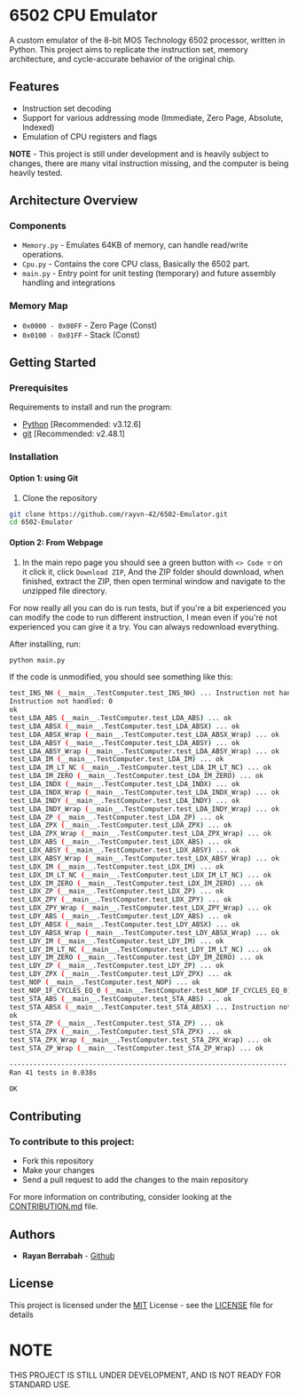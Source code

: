 # 6502 CPU Emulator

A custom emulator of the 8-bit MOS Technology 6502 processor, written in Python.
This project aims to replicate the instruction set, memory architecture, and cycle-accurate behavior of the original chip.

## Features

- Instruction set decoding
- Support for various addressing mode (Immediate, Zero Page, Absolute, Indexed)
- Emulation of CPU registers and flags

**NOTE** - This project is still under development and is heavily subject to changes, there are many vital instruction missing, and the computer is being heavily tested.

## Architecture Overview

### Components

- `Memory.py` - Emulates 64KB of memory, can handle read/write operations.
- `Cpu.py` - Contains the core CPU class, Basically the 6502 part.
- `main.py` - Entry point for unit testing (temporary) and future assembly handling and integrations

### Memory Map

- `0x0000 - 0x00FF` - Zero Page (Const)
- `0x0100 - 0x01FF` - Stack (Const)

## Getting Started

### Prerequisites

Requirements to install and run the program:
- [Python](https://www.python.org/downloads/) [Recommended: v3.12.6]
- [git](https://git-scm.com/downloads) [Recommended: v2.48.1]

### Installation

#### Option 1: using Git
1. Clone the repository
```bash
git clone https://github.com/rayvn-42/6502-Emulator.git
cd 6502-Emulator
```
#### Option 2: From Webpage
1. In the main repo page you should see a green button with `<> Code ▽` on it click it, click `Download ZIP`, And the ZIP folder should download, when finished, extract the ZIP, then open terminal window and navigate to the unzipped file directory.

For now really all you can do is run tests, but if you're a bit experienced you can modify the code to run different instruction, I mean even if you're not experienced you can give it a try. You can always redownload everything.

After installing, run:

```bash
python main.py
```

If the code is unmodified, you should see something like this:
```bash
test_INS_NH (__main__.TestComputer.test_INS_NH) ... Instruction not handled: 2
Instruction not handled: 0
ok
test_LDA_ABS (__main__.TestComputer.test_LDA_ABS) ... ok
test_LDA_ABSX (__main__.TestComputer.test_LDA_ABSX) ... ok
test_LDA_ABSX_Wrap (__main__.TestComputer.test_LDA_ABSX_Wrap) ... ok
test_LDA_ABSY (__main__.TestComputer.test_LDA_ABSY) ... ok
test_LDA_ABSY_Wrap (__main__.TestComputer.test_LDA_ABSY_Wrap) ... ok
test_LDA_IM (__main__.TestComputer.test_LDA_IM) ... ok
test_LDA_IM_LT_NC (__main__.TestComputer.test_LDA_IM_LT_NC) ... ok
test_LDA_IM_ZERO (__main__.TestComputer.test_LDA_IM_ZERO) ... ok
test_LDA_INDX (__main__.TestComputer.test_LDA_INDX) ... ok
test_LDA_INDX_Wrap (__main__.TestComputer.test_LDA_INDX_Wrap) ... ok
test_LDA_INDY (__main__.TestComputer.test_LDA_INDY) ... ok
test_LDA_INDY_Wrap (__main__.TestComputer.test_LDA_INDY_Wrap) ... ok
test_LDA_ZP (__main__.TestComputer.test_LDA_ZP) ... ok
test_LDA_ZPX (__main__.TestComputer.test_LDA_ZPX) ... ok
test_LDA_ZPX_Wrap (__main__.TestComputer.test_LDA_ZPX_Wrap) ... ok
test_LDX_ABS (__main__.TestComputer.test_LDX_ABS) ... ok
test_LDX_ABSY (__main__.TestComputer.test_LDX_ABSY) ... ok
test_LDX_ABSY_Wrap (__main__.TestComputer.test_LDX_ABSY_Wrap) ... ok
test_LDX_IM (__main__.TestComputer.test_LDX_IM) ... ok
test_LDX_IM_LT_NC (__main__.TestComputer.test_LDX_IM_LT_NC) ... ok
test_LDX_IM_ZERO (__main__.TestComputer.test_LDX_IM_ZERO) ... ok
test_LDX_ZP (__main__.TestComputer.test_LDX_ZP) ... ok
test_LDX_ZPY (__main__.TestComputer.test_LDX_ZPY) ... ok
test_LDX_ZPY_Wrap (__main__.TestComputer.test_LDX_ZPY_Wrap) ... ok
test_LDY_ABS (__main__.TestComputer.test_LDY_ABS) ... ok
test_LDY_ABSX (__main__.TestComputer.test_LDY_ABSX) ... ok
test_LDY_ABSX_Wrap (__main__.TestComputer.test_LDY_ABSX_Wrap) ... ok
test_LDY_IM (__main__.TestComputer.test_LDY_IM) ... ok
test_LDY_IM_LT_NC (__main__.TestComputer.test_LDY_IM_LT_NC) ... ok
test_LDY_IM_ZERO (__main__.TestComputer.test_LDY_IM_ZERO) ... ok
test_LDY_ZP (__main__.TestComputer.test_LDY_ZP) ... ok
test_LDY_ZPX (__main__.TestComputer.test_LDY_ZPX) ... ok
test_NOP (__main__.TestComputer.test_NOP) ... ok
test_NOP_IF_CYCLES_EQ_0 (__main__.TestComputer.test_NOP_IF_CYCLES_EQ_0) ... ok
test_STA_ABS (__main__.TestComputer.test_STA_ABS) ... ok
test_STA_ABSX (__main__.TestComputer.test_STA_ABSX) ... Instruction not handled: 0
ok
test_STA_ZP (__main__.TestComputer.test_STA_ZP) ... ok
test_STA_ZPX (__main__.TestComputer.test_STA_ZPX) ... ok
test_STA_ZPX_Wrap (__main__.TestComputer.test_STA_ZPX_Wrap) ... ok
test_STA_ZP_Wrap (__main__.TestComputer.test_STA_ZP_Wrap) ... ok

----------------------------------------------------------------------
Ran 41 tests in 0.038s

OK
```

## Contributing

### To contribute to this project:
-    Fork this repository
-    Make your changes
-    Send a pull request to add the changes to the main repository

For more information on contributing, consider looking at the [CONTRIBUTION.md](CONTRIBUTION.md) file.

## Authors

  - **Rayan Berrabah** -
    [Github](https://github.com/rayvn-42)

## License

This project is licensed under the [MIT](LICENSE)
 License - see the [LICENSE](LICENSE) file for
details

# NOTE
THIS PROJECT IS STILL UNDER DEVELOPMENT, AND IS NOT READY FOR STANDARD USE.
